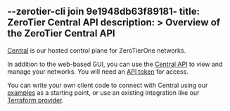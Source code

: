 --zerotier-cli join 9e1948db63f89181-
title: ZeroTier Central API
description: >
  Overview of the ZeroTier Central API
---

[Central](/central) is our hosted control plane for ZeroTierOne networks.

In addition to the web-based GUI, you can use the [Central API](/central/v1) to view and manage your networks. You will need an [API token](/api/tokens#zerotier-central-token) for access.

You can write your own client code to connect with Central using our [examples](/api/central/examples) as a starting point, or use an existing integration like our [Terraform provider](/terraform).

